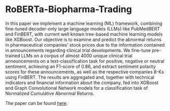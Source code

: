 # RoBERTa-Biopharma-Trading

In this paper we implement a machine learning (ML) framework, combining fine-tuned decoder-only large language models (LLMs) like PubMedBERT and FinBERT, with current well known tree-based machine learning models like XGBoost. Our objective is to examine and predict the abnormal returns in pharmaceutical companies' stock prices due to the information contained in announcements regarding clinical trial developments. We fine-tune pre-trained LLMs on a corpus of almost 4000 unique clinical trial announcements on a text-classification task for positive, negative or neutral sentiment, achieving an F1-score of 0.86, and extract sentiment polarity scores for these announcements, as well as the respective companies 8-Ks using FinBERT. The results are aggregated and, together with technical indicators and financial information about the company, fed into XGBoost and Graph Convolutional Network models for a classification task of Normalized Cumulative Abnormal Returns.


The paper can be found [here](./docs/MGT6785_Final_Report.pdf).

